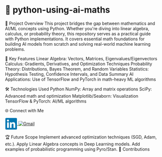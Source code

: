 # 🧠 python-using-ai-maths

📌 Project Overview
This project bridges the gap between mathematics and AI/ML concepts using Python. 
Whether you're diving into linear algebra, calculus, or probability theory, this repository serves as a practical guide with Python implementations.
It covers essential math foundations for building AI models from scratch and solving real-world machine learning problems.

🚀 Key Features
Linear Algebra: Vectors, Matrices, Eigenvalues/Eigenvectors
Calculus: Gradients, Derivatives, and Optimization Techniques
Probability Theory: Distributions, Bayes Theorem, and Random Variables
Statistics: Hypothesis Testing, Confidence Intervals, and Data Summary
AI Applications: Use of TensorFlow and PyTorch in math-heavy ML algorithms

🛠️ Technologies Used
Python
NumPy: Array and matrix operations
SciPy: Advanced math and optimization
Matplotlib/Seaborn: Visualization
TensorFlow & PyTorch: AI/ML algorithms


🌐 Connect with Me
<p align="left"> <a href="https://www.linkedin.com/in/eswartejachandra/" target="_blank"> <img align="center" src="https://raw.githubusercontent.com/devicons/devicon/master/icons/linkedin/linkedin-original.svg" alt="LinkedIn" width="40" height="40"/> </a> <a href="mailto:eswartejachandra@gmail.com"> <img align="center" src="https://img.icons8.com/color/48/000000/gmail.png" alt="Gmail" width="40" height="40"/> </a> </p>
🏆 Future Scope
Implement advanced optimization techniques (SGD, Adam, etc.).
Apply Linear Algebra concepts in Deep Learning models.
Add examples of probabilistic programming using Pyro/Stan.
🙌 Contributions
